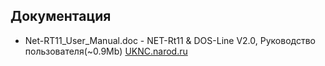 ## Документация

- Net-RT11_User_Manual.doc - NET-Rt11 & DOS-Line V2.0, Руководство пользователя(~0.9Mb) [UKNC.narod.ru](http://uknc.narod.ru/Net-RT11/index.htm)
